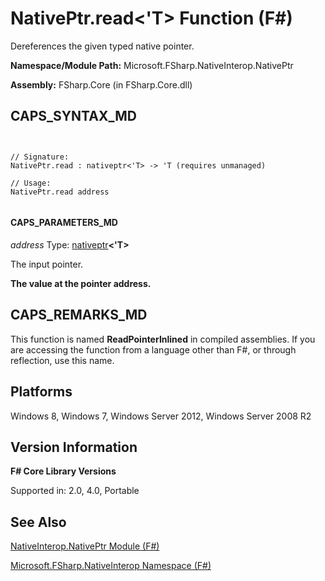 # NativePtr.read<'T> Function (F#)

Dereferences the given typed native pointer.

**Namespace/Module Path:** Microsoft.FSharp.NativeInterop.NativePtr

**Assembly:** FSharp.Core (in FSharp.Core.dll)


## CAPS_SYNTAX_MD



```


// Signature:
NativePtr.read : nativeptr<'T> -> 'T (requires unmanaged)

// Usage:
NativePtr.read address


```



#### CAPS_PARAMETERS_MD
*address*
Type: [nativeptr](http://msdn.microsoft.com/en-us/library/6e74c8e5-f2ff-4e56-ab05-c337b0618d73)**&lt;'T&gt;**


The input pointer.



**The value at the pointer address.**
## CAPS_REMARKS_MD
This function is named **ReadPointerInlined** in compiled assemblies. If you are accessing the function from a language other than F#, or through reflection, use this name.


## Platforms
Windows 8, Windows 7, Windows Server 2012, Windows Server 2008 R2


## Version Information
**F# Core Library Versions**

Supported in: 2.0, 4.0, Portable




## See Also
[NativeInterop.NativePtr Module &#40;F&#35;&#41;](NativeInterop.NativePtr+Module+%28F%23%29.md)

[Microsoft.FSharp.NativeInterop Namespace &#40;F&#35;&#41;](Microsoft.FSharp.NativeInterop+Namespace+%28F%23%29.md)

